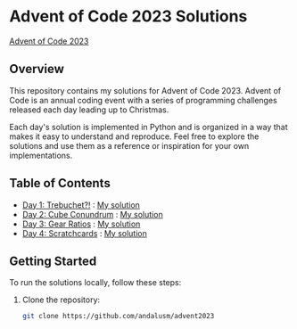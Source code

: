 # Advent of Code 2023 Solutions

[Advent of Code 2023](https://adventofcode.com/2023)

## Overview

This repository contains my solutions for Advent of Code 2023. Advent of Code is an annual coding event with a series of programming challenges released each day leading up to Christmas.

Each day's solution is implemented in Python and is organized in a way that makes it easy to understand and reproduce. Feel free to explore the solutions and use them as a reference or inspiration for your own implementations.

## Table of Contents

- [Day 1: Trebuchet?!](https://adventofcode.com/2023/day/1) :
[My solution](day1.py/)
- [Day 2: Cube Conundrum](https://adventofcode.com/2023/day/2) :
[My solution](day2.py/)
- [Day 3: Gear Ratios](https://adventofcode.com/2023/day/3) :
[My solution](day3.py/)
- [Day 4: Scratchcards](https://adventofcode.com/2023/day/4) :
[My solution](day4.py/)


## Getting Started

To run the solutions locally, follow these steps:

1. Clone the repository:

   ```bash
   git clone https://github.com/andalusm/advent2023
